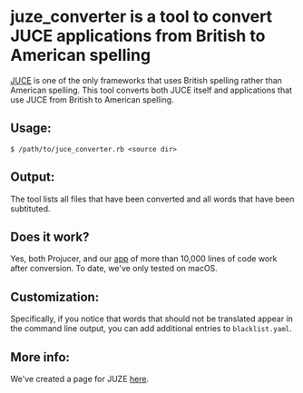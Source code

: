 # juze_converter is a tool to convert JUCE applications from British to American spelling

[JUCE](https://juce.com/") is one of the only frameworks that uses British 
spelling rather than American spelling.  This tool converts both JUCE itself and
applications that use JUCE from British to American spelling.

## Usage:

`$ /path/to/juce_converter.rb <source dir>`

## Output:

The tool lists all files that have been converted and all words that have been
subtituted.

## Does it work?

Yes, both Projucer, and our [app](https://decomposer.de/sitala.html) of more than
10,000 lines of code work after conversion.  To date, we've only tested on macOS.

## Customization:

Specifically, if you notice that words that should not be translated appear in
the command line output, you can add additional entries to `blacklist.yaml`.

## More info:

We've created a page for JUZE [here](https://decomposer.de/juze.html).
